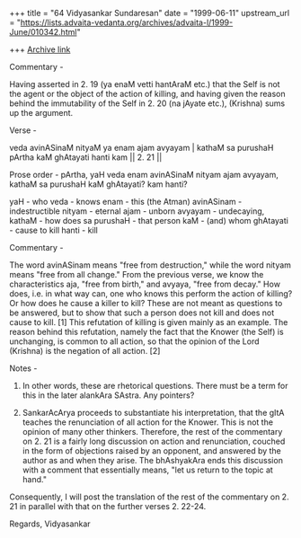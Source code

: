 +++
title = "64 Vidyasankar Sundaresan"
date = "1999-06-11"
upstream_url = "https://lists.advaita-vedanta.org/archives/advaita-l/1999-June/010342.html"

+++
[Archive link](https://lists.advaita-vedanta.org/archives/advaita-l/1999-June/010342.html)

Commentary -

Having asserted in 2. 19 (ya enaM vetti hantAraM etc.) that the Self is not
the agent or the object of the action of killing, and having given the
reason behind the immutability of the Self in 2. 20 (na jAyate etc.),
(Krishna) sums up the argument.

Verse -

veda avinASinaM nityaM ya enam ajam avyayam |
kathaM sa purushaH pArtha kaM ghAtayati hanti kam || 2. 21 ||

Prose order - pArtha, yaH veda enam avinASinaM nityam ajam avyayam,
kathaM sa purushaH kaM ghAtayati? kam hanti?

yaH - who
veda - knows
enam - this (the Atman)
avinASinam - indestructible
nityam - eternal
ajam - unborn
avyayam - undecaying,
kathaM - how does
sa purushaH - that person
kaM - (and) whom
ghAtayati - cause to kill
hanti - kill

Commentary -

The word avinASinam means "free from destruction," while the word nityam
means "free from all change." From the previous verse, we know the
characteristics aja, "free from birth," and avyaya, "free from decay." How
does, i.e. in what way can, one who knows this perform the action of
killing? Or how does he cause a killer to kill? These are not meant as
questions to be answered, but to show that such a person does not kill and
does not cause to kill. [1] This refutation of killing is given mainly as
an example. The reason behind this refutation, namely the fact that the
Knower (the Self) is unchanging, is common to all action, so that the
opinion of the Lord (Krishna) is the negation of all action. [2]

Notes -

1. In other words, these are rhetorical questions. There must be a term for
this in the later alankAra SAstra. Any pointers?

2. SankarAcArya proceeds to substantiate his interpretation, that the gItA
teaches the renunciation of all action for the Knower. This is not the
opinion of many other thinkers. Therefore, the rest of the commentary on 2.
21 is a fairly long discussion on action and renunciation, couched in the
form of objections raised by an opponent, and answered by the author as and
when they arise. The bhAshyakAra ends this discussion with a comment that
essentially means, "let us return to the topic at hand."

Consequently, I will post the translation of the rest of the commentary on
2. 21 in parallel with that on the further verses 2. 22-24.

Regards,
Vidyasankar

